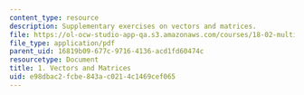 ```yaml
---
content_type: resource
description: Supplementary exercises on vectors and matrices.
file: https://ol-ocw-studio-app-qa.s3.amazonaws.com/courses/18-02-multivariable-calculus-fall-2007/e98dbac2fcbe843ac0214c1469cef065_vectors_matrices.pdf
file_type: application/pdf
parent_uid: 16819b09-677c-9716-4136-acd1fd60474c
resourcetype: Document
title: 1. Vectors and Matrices
uid: e98dbac2-fcbe-843a-c021-4c1469cef065
---
```

